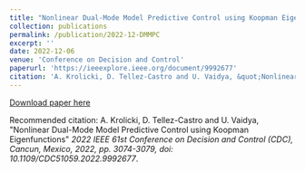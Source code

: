```yaml
---
title: "Nonlinear Dual-Mode Model Predictive Control using Koopman Eigenfunctions"
collection: publications
permalink: /publication/2022-12-DMMPC
excerpt: ''
date: 2022-12-06
venue: 'Conference on Decision and Control'
paperurl: 'https://ieeexplore.ieee.org/document/9992677'
citation: 'A. Krolicki, D. Tellez-Castro and U. Vaidya, &quot;Nonlinear Dual-Mode Model Predictive Control using Koopman Eigenfunctions&quot; <i>2022 IEEE 61st Conference on Decision and Control (CDC), Cancun, Mexico, 2022, pp. 3074-3079, doi: 10.1109/CDC51059.2022.9992677</i>.'
---
```


[Download paper here](https://ieeexplore.ieee.org/document/9992677)

Recommended citation: A. Krolicki, D. Tellez-Castro and U. Vaidya, &quot;Nonlinear Dual-Mode Model Predictive Control using Koopman Eigenfunctions&quot; <i>2022 IEEE 61st Conference on Decision and Control (CDC), Cancun, Mexico, 2022, pp. 3074-3079, doi: 10.1109/CDC51059.2022.9992677</i>.
